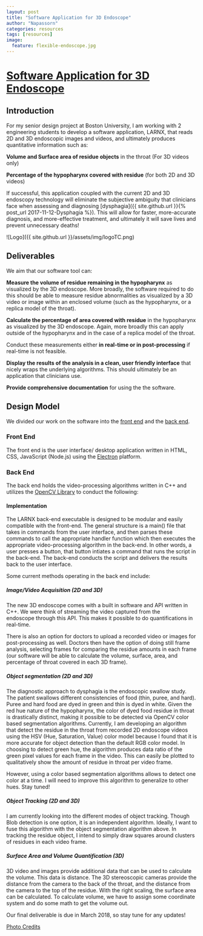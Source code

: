 ```yaml
---
layout: post
title: "Software Application for 3D Endoscope"
author: "Napassorn"
categories: resources
tags: [resources]
image:
  feature: flexible-endoscope.jpg
---
```


# [Software Application for 3D Endoscope](https://github.com/Larnx)  

## Introduction 
For my senior design project at Boston University, I am working with 2 engineering students to develop a software application, LARNX, that reads 2D and 3D endoscopic images and videos, and ultimately produces quantitative information such as:   

**Volume and Surface area of residue objects** in the throat (For 3D videos only)

**Percentage of the hypopharynx covered with residue** (for both 2D and 3D videos)  

If successful, this application coupled with the current 2D and 3D endoscopy technology will eliminate the subjective ambiguity that clinicians face when assessing and diagnosing [dysphagia]({{ site.github.url }}{% post_url 2017-11-12-Dysphagia %}). This will allow for faster, more-accurate diagnosis, and more-effective treatment, and ultimately it will save lives and prevent unnecessary deaths!   

![Logo]({{ site.github.url }}/assets/img/logoTC.png)

## Deliverables
We aim that our software tool can:

**Measure the volume of residue remaining in the hypopharynx** as visualized by the 3D endoscope. More broadly, the software required to do this should be able to measure residue abnormalities as visualized by a 3D video or image within an enclosed volume (such as the hypopharynx, or a replica model of the throat). 

**Calculate the percentage of area covered with residue** in the hypopharynx as visualized by the 3D endoscope.  Again, more broadly this can apply outside of the hypopharynx and in the case of a replica model of the throat. 

Conduct these measurements either **in real-time or in post-processing** if real-time is not feasible.

**Display the results of the analysis in a clean, user friendly interface** that nicely wraps the underlying algorithms. This should ultimately be an application that clinicians use. 

**Provide comprehensive documentation** for using the the software.  

## Design Model
We divided our work on the software into the [front end](https://github.com/Larnx/Larnx_User_Interface) and the [back end](https://github.com/Larnx/Larnx_Back_End).

### Front End
The front end is the user interface/ desktop application written in HTML, CSS, JavaScript (Node.js) using the [Electron](https://electron.atom.io/) platform.

### Back End
The back end holds the video-processing algorithms written in C++ and utilizes the [OpenCV Library](https://opencv.org/) to conduct the following:  

#### Implementation  

The LARNX back-end executable is designed to be modular and easily compatible with the front-end. The general structure is a main() file that takes in commands from the user interface, and then parses these commands to call the appropriate handler function which then executes the appropriate video-processing algorithm in the back-end. In other words, a user presses a button, that button intiates a command that runs the script in the back-end. The back-end conducts the script and delivers the results back to the user interface.  

Some current methods operating in the back end include:

##### Image/Video Acquisition (2D and 3D)    
  
The new 3D endoscope comes with a built in software and API written in C++. We were think of streaming the video captured from the  
endoscope through this API. This makes it possible to do quantifications in real-time.  

There is also an option for doctors to upload a recorded video or images for post-processing as well. Doctors then have the option of 
doing still frame analysis, selecting frames for comparing the residue amounts in each frame (our software will be able to calculate 
the volume, surface, area, and percentage of throat covered in each 3D frame).   
   
##### Object segmentation (2D and 3D)   
  
The diagnostic approach to dysphagia is the endoscopic swallow study. The patient swallows different consistencies of food (thin, puree, and hard). Puree and hard food are dyed in green and thin is dyed in white. Given the red hue nature of the hypopharynx, the color of dyed food residue in throat is drastically distinct, making it possible to be detected via OpenCV color based segmentation algorithms. Currently, I am developing an algorithm that detect the residue in the throat from recorded 2D endoscope videos using the HSV (Hue, Saturation, Value) color model because I found that it is more accurate for object detection than the default RGB color model. In choosing to detect green hue, the algorithm produces data ratio of the green pixel values for each frame in the video. This can easily be plotted to qualitatively show the amount of residue in throat per video frame.   

However, using a color based segmentation algorithms allows to detect one color at a time. I will need to improve this algorithm to generalize to other hues. Stay tuned!  
   
##### Object Tracking (2D and 3D)  

I am currently looking into the different modes of object tracking. Though Blob detection is one option, it is an independent algorithm. Ideally, I want to fuse this algorithm with the object segmentation algorithm above. In tracking the residue object, I intend to simply draw squares around clusters of residues in each video frame.   
   
##### Surface Area and Volume Quantification (3D)   
  
3D video and images provide additional data that can be used to calculate the volume. This data is distance. The 3D stereoscopic 
cameras provide the distance from the camera to the back of the throat, and the distance from the camera to the top of the 
residue. With the right scaling, the surface area can be calculated. To calculate volume, we have to assign some coordinate system and do some math to get the volume out.     
   
Our final deliverable is due in March 2018, so stay tune for any updates!  

   
[Photo Credits](https://www.voicedoctor.net/diagnosis/voice/anatomy)
   
